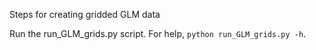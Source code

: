 Steps for creating gridded GLM data

Run the run_GLM_grids.py script. For help, `python run_GLM_grids.py -h`.